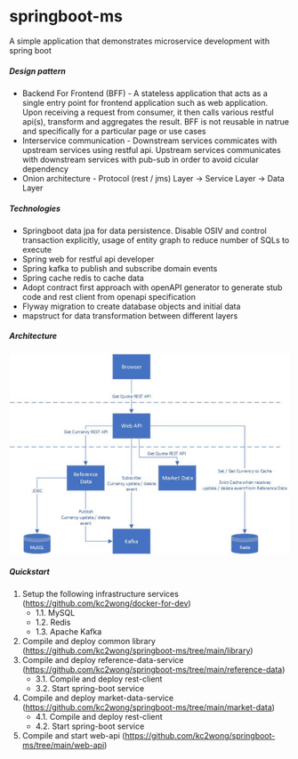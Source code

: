 # springboot-ms
A simple application that demonstrates microservice development with spring boot

##### Design pattern
- Backend For Frontend (BFF) - A stateless application that acts as a single entry point for frontend application such as web application.  Upon receiving a request from consumer, it then calls various restful api(s), transform and aggregates the result.  BFF is not reusable in natrue and specifically for a particular page or use cases
- Interservice communication - Downstream services commicates with upstream services using restful api.  Upstream services communicates with downstream services with pub-sub in order to avoid cicular dependency
- Onion architecture - Protocol (rest / jms) Layer -> Service Layer -> Data Layer


##### Technologies
- Springboot data jpa for data persistence.  Disable OSIV and control transaction explicitly, usage of entity graph to reduce number of SQLs to execute
- Spring web for restful api developer
- Spring kafka to publish and subscribe domain events
- Spring cache redis to cache data
- Adopt contract first approach with openAPI generator to generate stub code and rest client from openapi specification
- Flyway migration to create database objects and initial data
- mapstruct for data transformation between different layers

##### Architecture
![system-architecture](./docs/architecture.jpg)

##### Quickstart
1. Setup the following infrastructure services (https://github.com/kc2wong/docker-for-dev)
   * 1.1. MySQL
   * 1.2. Redis
   * 1.3. Apache Kafka
2. Compile and deploy common library (https://github.com/kc2wong/springboot-ms/tree/main/library)
3. Compile and deploy reference-data-service (https://github.com/kc2wong/springboot-ms/tree/main/reference-data)
   * 3.1. Compile and deploy rest-client
   * 3.2. Start spring-boot service
4. Compile and deploy market-data-service (https://github.com/kc2wong/springboot-ms/tree/main/market-data)
   * 4.1. Compile and deploy rest-client
   * 4.2. Start spring-boot service
5. Compile and start web-api (https://github.com/kc2wong/springboot-ms/tree/main/web-api)

